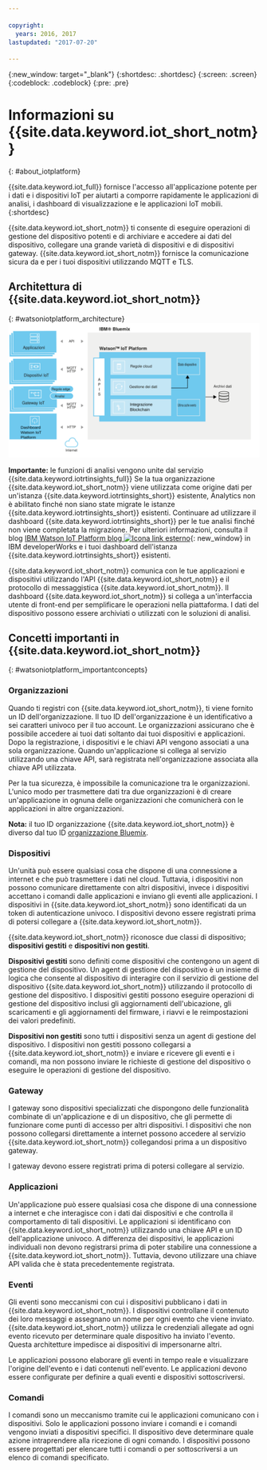 ```yaml
---

copyright:
  years: 2016, 2017
lastupdated: "2017-07-20"

---
```


{:new_window: target="\_blank"}
{:shortdesc: .shortdesc}
{:screen: .screen}
{:codeblock: .codeblock}
{:pre: .pre}

# Informazioni su {{site.data.keyword.iot_short_notm}}
{: #about_iotplatform}

{{site.data.keyword.iot_full}} fornisce l'accesso all'applicazione potente per i dati e i dispositivi IoT per aiutarti a comporre rapidamente le applicazioni di analisi, i dashboard di visualizzazione e le applicazioni IoT mobili.
{:shortdesc}

{{site.data.keyword.iot_short_notm}} ti consente di eseguire operazioni di gestione del dispositivo potenti e di archiviare e accedere ai dati del dispositivo, collegare una grande varietà di dispositivi e di dispositivi gateway. {{site.data.keyword.iot_short_notm}} fornisce la comunicazione sicura da e per i tuoi dispositivi utilizzando MQTT e TLS.

## Architettura di {{site.data.keyword.iot_short_notm}}
{: #watsoniotplatform_architecture}
![Architettura IBM Watson IoT Platform](images/architecture_platform_2.svg "Architettura Watson IoT Platform")

**Importante:** le funzioni di analisi vengono unite dal servizio {{site.data.keyword.iotrtinsights_full}} Se la tua organizzazione {{site.data.keyword.iot_short_notm}} viene utilizzata come origine dati per un'istanza {{site.data.keyword.iotrtinsights_short}} esistente, Analytics non è abilitato finché non siano state migrate le istanze {{site.data.keyword.iotrtinsights_short}} esistenti. Continuare ad utilizzare il dashboard {{site.data.keyword.iotrtinsights_short}} per le tue analisi finché non viene completata la migrazione. Per ulteriori informazioni, consulta il blog [IBM Watson IoT Platform blog ![Icona link esterno](../../icons/launch-glyph.svg "Icona link esterno")](https://developer.ibm.com/iotplatform/2016/04/28/iot-real-time-insights-and-watson-iot-platform-a-match-made-in-heaven/){: new_window} in IBM developerWorks e i tuoi dashboard dell'istanza {{site.data.keyword.iotrtinsights_short}} esistenti.  

{{site.data.keyword.iot_short_notm}} comunica con le tue applicazioni e dispositivi utilizzando l'API {{site.data.keyword.iot_short_notm}} e il protocollo di messaggistica {{site.data.keyword.iot_short_notm}}. Il dashboard {{site.data.keyword.iot_short_notm}} si collega a un'interfaccia utente di front-end per semplificare le operazioni nella piattaforma. I dati del dispositivo possono essere archiviati o utilizzati con le soluzioni di analisi.

## Concetti importanti in {{site.data.keyword.iot_short_notm}}
{: #watsoniotplatform_importantconcepts}

### Organizzazioni

Quando ti registri con {{site.data.keyword.iot_short_notm}}, ti viene fornito un ID dell'organizzazione. Il tuo ID dell'organizzazione è un identificativo a sei caratteri univoco per il tuo account. Le organizzazioni assicurano che è possibile accedere ai tuoi dati soltanto dai tuoi dispositivi e applicazioni. Dopo la registrazione, i dispositivi e le chiavi API vengono associati a una sola organizzazione. Quando un'applicazione si collega al servizio utilizzando una chiave API, sarà registrata nell'organizzazione associata alla chiave API utilizzata.

Per la tua sicurezza, è impossibile la comunicazione tra le organizzazioni. L'unico modo per trasmettere dati tra due organizzazioni è di creare un'applicazione in ognuna delle organizzazioni che comunicherà con le applicazioni in altre organizzazioni.

**Nota:** il tuo ID organizzazione {{site.data.keyword.iot_short_notm}} è diverso dal tuo ID [organizzazione Bluemix](../../docs/admin/orgs_spaces.html#orginfo).

### Dispositivi

Un'unità può essere qualsiasi cosa che dispone di una connessione a internet e che può trasmettere i dati nel cloud. Tuttavia, i dispositivi non possono comunicare direttamente con altri dispositivi, invece i dispositivi accettano i comandi dalle applicazioni e inviano gli eventi alle applicazioni. I dispositivi in {{site.data.keyword.iot_short_notm}} sono identificati da un token di autenticazione univoco. I dispositivi devono essere registrati prima di potersi collegare a {{site.data.keyword.iot_short_notm}}.

{{site.data.keyword.iot_short_notm}} riconosce due classi di dispositivo; **dispositivi gestiti** e **dispositivi non gestiti**.

**Dispositivi gestiti** sono definiti come dispositivi che contengono un agent di gestione del dispositivo. Un agent di gestione del dispositivo è un insieme di logica che consente al dispositivo di interagire con il servizio di gestione del dispositivo {{site.data.keyword.iot_short_notm}} utilizzando il protocollo di gestione del dispositivo. I dispositivi gestiti possono eseguire operazioni di gestione del dispositivo inclusi gli aggiornamenti dell'ubicazione, gli scaricamenti e gli aggiornamenti del firmware, i riavvi e le reimpostazioni dei valori predefiniti.

**Dispositivi non gestiti** sono tutti i dispositivi senza un agent di gestione del dispositivo. I dispositivi non gestiti possono collegarsi a {{site.data.keyword.iot_short_notm}} e inviare e ricevere gli eventi e i comandi, ma non possono inviare le richieste di gestione del dispositivo o eseguire le operazioni di gestione del dispositivo.

### Gateway

I gateway sono dispositivi specializzati che dispongono delle funzionalità combinate di un'applicazione e di un dispositivo, che gli permette di funzionare come punti di accesso per altri dispositivi. I dispositivi che non possono collegarsi direttamente a internet possono accedere al servizio {{site.data.keyword.iot_short_notm}} collegandosi prima a un dispositivo gateway.

I gateway devono essere registrati prima di potersi collegare al servizio.

### Applicazioni

Un'applicazione può essere qualsiasi cosa che dispone di una connessione a internet e che interagisce con i dati dai dispositivi e che controlla il comportamento di tali dispositivi. Le applicazioni si identificano con {{site.data.keyword.iot_short_notm}} utilizzando una chiave API e un ID dell'applicazione univoco. A differenza dei dispositivi, le applicazioni individuali non devono registrarsi prima di poter stabilire una connessione a {{site.data.keyword.iot_short_notm}}. Tuttavia, devono utilizzare una chiave API valida che è stata precedentemente registrata.

### Eventi

Gli eventi sono meccanismi con cui i dispositivi pubblicano i dati in {{site.data.keyword.iot_short_notm}}. I dispositivi controllane il contenuto dei loro messaggi e assegnano un nome per ogni evento che viene inviato. {{site.data.keyword.iot_short_notm}} utilizza le credenziali allegate ad ogni evento ricevuto per determinare quale dispositivo ha inviato l'evento. Questa architetture impedisce ai dispositivi di impersonarne altri.

Le applicazioni possono elaborare gli eventi in tempo reale e visualizzare l'origine dell'evento e i dati contenuti nell'evento. Le applicazioni devono essere configurate per definire a quali eventi e dispositivi sottoscriversi.

### Comandi

I comandi sono un meccanismo tramite cui le applicazioni comunicano con i dispositivi. Solo le applicazioni possono inviare i comandi e i comandi vengono inviati a dispositivi specifici. Il dispositivo deve determinare quale azione intraprendere alla ricezione di ogni comando. I dispositivi possono essere progettati per elencare tutti i comandi o per sottoscriversi a un elenco di comandi specificato.
